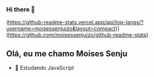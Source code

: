 ### Hi there 👋
(https://github-readme-stats.vercel.app/api/top-langs/?username=moisessenjuizo&layout=compact)](https://github.com/moisessenjuizo/github-readme-stats)

## Olá, eu me chamo Moises Senju

- 🌱 Estudando JavaScript

